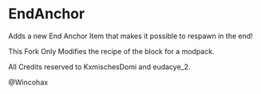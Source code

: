 # EndAnchor
 Adds a new End Anchor Item that makes it possible to respawn in the end!

 This Fork Only Modifies the recipe of the block for a modpack.
 
 All Credits reserved to KxmischesDomi and eudacye_2.



@Wincohax
